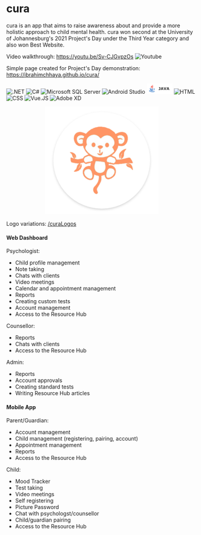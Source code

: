 # cura

cura is an app that aims to raise awareness about and provide a more holistic approach to child mental health.
cura won second at the University of Johannesburg's 2021 Project's Day under the Third Year category and also won Best Website.

Video walkthrough: https://youtu.be/Sv-CJGvpzOs ![Youtube](https://img.shields.io/badge/YouTube-FF0000.svg?style=for-the-badge&logo=YouTube&logoColor=white)

Simple page created for Project's Day demonstration: https://ibrahimchhaya.github.io/cura/

![.NET](https://img.shields.io/badge/.NET-512BD4.svg?style=for-the-badge&logo=dotnet&logoColor=white)
![C#](https://img.shields.io/badge/C%20Sharp-239120.svg?style=for-the-badge&logo=C-Sharp&logoColor=white)
![Microsoft SQL Server](https://img.shields.io/badge/Microsoft%20SQL%20Server-CC2927.svg?style=for-the-badge&logo=Microsoft-SQL-Server&logoColor=white)
![Android Studio](https://img.shields.io/badge/Android%20Studio-3DDC84.svg?style=for-the-badge&logo=Android-Studio&logoColor=white)
![Java](/Java.png)
![HTML](https://img.shields.io/badge/HTML5-E34F26.svg?style=for-the-badge&logo=HTML5&logoColor=white)
![CSS](https://img.shields.io/badge/CSS3-1572B6.svg?style=for-the-badge&logo=CSS3&logoColor=white)
![Vue.JS](https://img.shields.io/badge/Vue.js-4FC08D.svg?style=for-the-badge&logo=vuedotjs&logoColor=white)
![Adobe XD](https://img.shields.io/badge/Adobe%20XD-FF61F6.svg?style=for-the-badge&logo=Adobe-XD&logoColor=white)

<p align="center">
      <img width="300" src="/Logos/curaMonkeyBody.png">
</p>

Logo variations: [/curaLogos](/Logos)

#### Web Dashboard
Psychologist:
- Child profile management
- Note taking
- Chats with clients
- Video meetings
- Calendar and appointment management
- Reports
- Creating custom tests
- Account management
- Access to the Resource Hub

Counsellor:
- Reports
- Chats with clients
- Access to the Resource Hub

Admin:
- Reports
- Account approvals
- Creating standard tests
- Writing Resource Hub articles

#### Mobile App
Parent/Guardian:
- Account management
- Child management (registering, pairing, account)
- Appointment management
- Reports
- Access to the Resource Hub

Child:
- Mood Tracker
- Test taking
- Video meetings
- Self registering
- Picture Password
- Chat with psychologst/counsellor
- Child/guardian pairing
- Access to the Resource Hub
